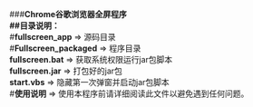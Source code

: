 ###**Chrome谷歌浏览器全屏程序  
  ##目录说明：**  
    #**fullscreen_app** => 源码目录  
    #**Fullscreen_packaged** => 程序目录  
      **fullscreen.bat** => 获取系统权限运行jar包脚本  
      **fullscreen.jar** => 打包好的jar包  
      **start.vbs** => 隐藏第一次弹窗并启动jar包脚本  
    #**使用说明** => 使用本程序前请详细阅读此文件以避免遇到任何问题。
